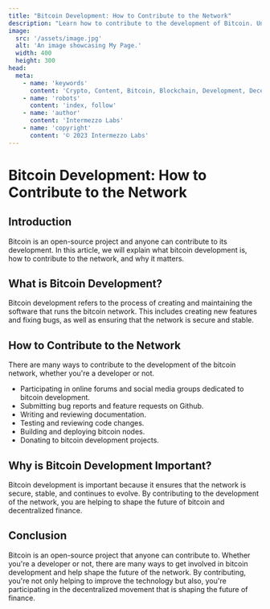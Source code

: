 ```yaml
---
title: "Bitcoin Development: How to Contribute to the Network"
description: "Learn how to contribute to the development of Bitcoin. Understand the open-source nature of the project, the software development cycle, and the tools you'll need to get started."
image:
  src: '/assets/image.jpg'
  alt: 'An image showcasing My Page.'
  width: 400
  height: 300
head:
  meta:
    - name: 'keywords'
      content: 'Crypto, Content, Bitcoin, Blockchain, Development, Decentralized, Network '
    - name: 'robots'
      content: 'index, follow'
    - name: 'author'
      content: 'Intermezzo Labs'
    - name: 'copyright'
      content: '© 2023 Intermezzo Labs'
---
```


# Bitcoin Development: How to Contribute to the Network

## Introduction
Bitcoin is an open-source project and anyone can contribute to its development. In this article, we will explain what bitcoin development is, how to contribute to the network, and why it matters.

## What is Bitcoin Development?
Bitcoin development refers to the process of creating and maintaining the software that runs the bitcoin network. This includes creating new features and fixing bugs, as well as ensuring that the network is secure and stable. 

## How to Contribute to the Network
There are many ways to contribute to the development of the bitcoin network, whether you're a developer or not.
* Participating in online forums and social media groups dedicated to bitcoin development.
* Submitting bug reports and feature requests on Github.
* Writing and reviewing documentation.
* Testing and reviewing code changes.
* Building and deploying bitcoin nodes.
* Donating to bitcoin development projects.

## Why is Bitcoin Development Important?
Bitcoin development is important because it ensures that the network is secure, stable, and continues to evolve. By contributing to the development of the network, you are helping to shape the future of bitcoin and decentralized finance.

## Conclusion
Bitcoin is an open-source project that anyone can contribute to. Whether you're a developer or not, there are many ways to get involved in bitcoin development and help shape the future of the network. By contributing, you're not only helping to improve the technology but also, you're participating in the decentralized movement that is shaping the future of finance.
